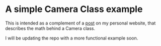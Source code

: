 # A simple Camera Class example

This is intended as a complement of a [post](http://www.martinberoiz.org/2015/03/09/7) on my personal website, that describes the math behind a Camera class.

I will be updating the repo with a more functional example soon.

